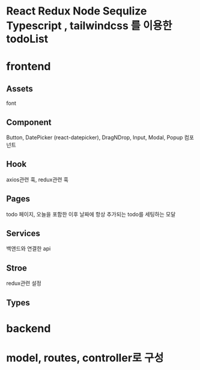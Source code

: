 # React Redux Node Sequlize Typescript , tailwindcss 를 이용한 todoList
# frontend
## Assets
font
## Component
Button, DatePicker (react-datepicker), DragNDrop, Input, Modal, Popup 컴포넌트
## Hook
axios관련 훅, redux관련 훅
## Pages
todo 페이지, 오늘을 포함한 이후 날짜에 항상 추가되는 todo를 세팅하는 모달
## Services
백앤드와 연결한 api
## Stroe
redux관련 설정
## Types

# backend
# model, routes, controller로 구성
